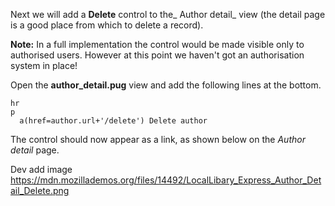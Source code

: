 Next we will add a **Delete** control to the_ Author detail_ view (the detail page is a good place from which to delete a record).

**Note:** In a full implementation the control would be made visible only to authorised users. However at this point we haven't got an authorisation system in place!

Open the **author_detail.pug** view and add the following lines at the bottom.
    
    
    hr
    p
      a(href=author.url+'/delete') Delete author

The control should now appear as a link, as shown below on the _Author detail_ page.

Dev add image https://mdn.mozillademos.org/files/14492/LocalLibary_Express_Author_Detail_Delete.png
